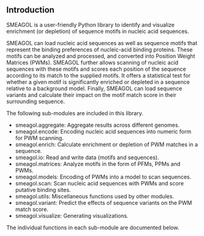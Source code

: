 ## Introduction

SMEAGOL is a user-friendly Python library to identify and visualize enrichment (or depletion) of sequence motifs in nucleic acid sequences.

SMEAGOL can load nucleic acid sequences as well as sequence motifs that represent the binding preferences of nucleic-acid binding proteins. These motifs can be analyzed and processed, and converted into Position Weight Matrices (PWMs). SMEAGOL further allows scanning of nucleic acid sequences with these motifs and scores each position of the sequence according to its match to the supplied motifs. It offers a statistical test for whether a given motif is significantly enriched or depleted in a sequence relative to a background model. Finally, SMEAGOL can load sequence variants and calculate their impact on the motif match score in their surrounding sequence.

The following sub-modules are included in this library.

- smeagol.aggregate: Aggregate results across different genomes.
- smeagol.encode: Encoding nucleic acid sequences into numeric form for PWM scanning.
- smeagol.enrich: Calculate enrichment or depletion of PWM matches in a sequence.
- smeagol.io: Read and write data (motifs and sequences).
- smeagol.matrices: Analyze motifs in the form of PFMs, PPMs and PWMs.
- smeagol.models: Encoding of PWMs into a model to scan sequences.
- smeagol.scan: Scan nucleic acid sequences with PWMs and score putative binding sites.
- smeagol.utils: Miscellaneous functions used by other modules.
- smeagol.variant: Predict the effects of sequence variants on the PWM match score.
- smeagol.visualize: Generating visualizations.

The individual functions in each sub-module are documented below.
